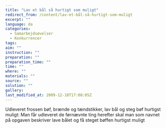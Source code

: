 ```yaml
---
title: "Lav et bål så hurtigt som muligt"
redirect_from: /content/lav-et-bål-så-hurtigt-som-muligt
excerpt: ""
language: da
categories:
  - Samarbejdsøvelser
  - Konkurrencer
tags: 
aim: ""
instruction: ""
preparation: ""
preparation_time: ""
time: ""
where: ""
materials: ""
source: ""
solution: ""
gallery:
last_modified_at: 2009-12-10T17:08:05Z
---
```

Udleveret frossen bøf, brænde og tændstikker, lav bål og steg bøf hurtigst muligt: Man får udleveret de førnævnte ting herefter skal man som navnet på opgaven beskriver lave bålet og få steget bøffen hurtigst muligt
